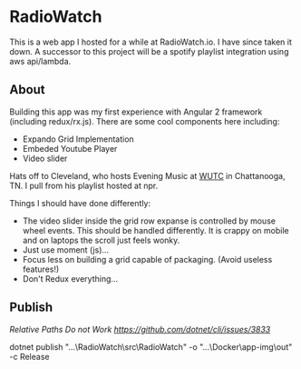 # RadioWatch

This is a web app I hosted for a while at RadioWatch.io. I have since taken it down. A successor to this project will be a spotify playlist integration using aws api/lambda.

## About

Building this app was my first experience with Angular 2 framework (including redux/rx.js). There are some cool components here including: 
  - Expando Grid Implementation
  - Embeded Youtube Player
  - Video slider

Hats off to Cleveland, who hosts Evening Music at [WUTC](http://www.wutc.org) in Chattanooga, TN. I pull from his playlist hosted at npr.

Things I should have done differently:

- The video slider inside the grid row expanse is controlled by mouse wheel events. This should be handled differently. It is crappy on mobile and on laptops the scroll just feels wonky. 
- Just use moment (js)...
- Focus less on building a grid capable of packaging. (Avoid useless features!)
- Don't Redux everything...

## Publish

*Relative Paths Do not Work https://github.com/dotnet/cli/issues/3833*

dotnet publish "...\RadioWatch\src\RadioWatch" -o "...\Docker\app-img\out" -c Release
